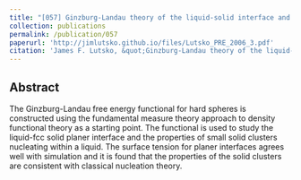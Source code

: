 ```yaml
---
title: "[057] Ginzburg-Landau theory of the liquid-solid interface and nucleation for hard spheres"
collection: publications
permalink: /publication/057
paperurl: 'http://jimlutsko.github.io/files/Lutsko_PRE_2006_3.pdf'
citation: 'James F. Lutsko, &quot;Ginzburg-Landau theory of the liquid-solid interface and nucleation for hard spheres&quot;, <i>Phys. Rev. E</i>, <strong>74</strong>, 21603 (2006)'
---
```

Abstract
---
The Ginzburg-Landau free energy functional for hard spheres is constructed using the fundamental measure theory approach to density functional theory as a starting point. The functional is used to study the liquid-fcc solid planer interface and the properties of small solid clusters nucleating within a liquid. The surface tension for planer interfaces agrees well with simulation and it is found that the properties of the solid clusters are consistent with classical nucleation theory.
